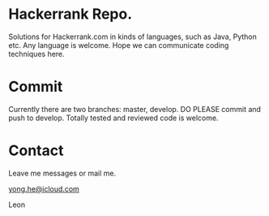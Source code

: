 # Hackerrank Repo.
Solutions for Hackerrank.com in kinds of languages, such as Java, Python etc.
Any language is welcome.
Hope we can communicate coding techniques here.

# Commit
Currently there are two branches: master, develop.
DO PLEASE commit and push to develop.
Totally tested and reviewed code is welcome.

# Contact
Leave me messages or mail me.

yong.he@icloud.com

Leon
